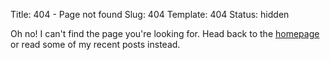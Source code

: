 Title: 404 - Page not found
Slug: 404
Template: 404
Status: hidden

Oh no! I can't find the page you're looking for. 
Head back to the [homepage](/) or read some of my recent posts instead.

